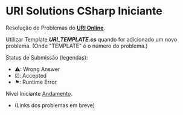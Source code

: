 # URI Solutions CSharp Iniciante
Resolução de Problemas do **[URI Online](https://www.urionlinejudge.com.br)**.

Utilizar Template **_URI_TEMPLATE.cs_** quando for adicionado um novo problema. (Onde "TEMPLATE" é o número do problema.)

Status de Submissão (legendas):
  * ⚠: Wrong Answer<br>
  * ☑: Accepted<br>
  * ⚑: Runtime Error  

Nível Iniciante [Andamento](https://github.com/OPdJ/URI_Solutions_CSharp/tree/master/Iniciante).
  * (Links dos problemas em breve)
